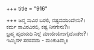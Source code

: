 +++
title = "916"

+++
ಜನ್ಮ ಸಾವಿರ ಬರಲಿ, ನಷ್ಟವದರಿಂದೇನು?।  
ಕರ್ಮ ಸಾವಿರವಿರಲಿ, ಕಷ್ಟ ನಿನಗೇನು?॥  
ಬ್ರಹ್ಮ ಹೃದಯದಿ ನಿಲ್ಲೆ ಮಾಯೆಯೇಂಗೈದೊಡೇಂ?।  
ಇಮ್ಮಿದಳ ಸರಸವದು - ಮಂಕುತಿಮ್ಮ॥  
